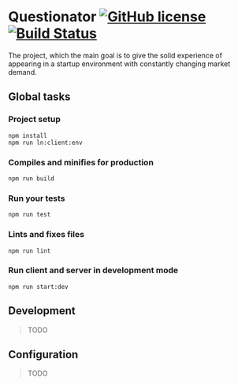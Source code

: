 # Questionator [![GitHub license](https://img.shields.io/badge/license-MIT-blue.svg)](https://github.com/facebook/react/blob/master/LICENSE) [![Build Status](https://travis-ci.org/extreme-startup/questionator.svg?branch=master)](https://travis-ci.org/extreme-startup/questionator) 

The project, which the main goal is to give the solid experience of appearing in a startup environment with constantly changing market demand.

## Global tasks

### Project setup
```
npm install
npm run ln:client:env 
```

### Compiles and minifies for production
```
npm run build
```

### Run your tests
```
npm run test
```

### Lints and fixes files
```
npm run lint
```

### Run client and server in development mode
```
npm run start:dev
```

## Development

> TODO

## Configuration

> TODO